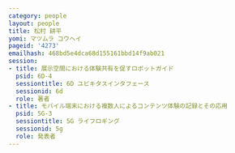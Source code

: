 ```yaml
---
category: people
layout: people
title: 松村 耕平
yomi: マツムラ コウヘイ
pageid: '4273'
emailhash: 468bd5e4dca68d155161bbd14f9ab021
session:
- title: 展示空間における体験共有を促すロボットガイド
  psid: 6D-4
  sessiontitle: 6D ユビキタスインタフェース
  sessionid: 6d
  role: 著者
- title: モバイル端末における複数人によるコンテンツ体験の記録とその応用
  psid: 5G-3
  sessiontitle: 5G ライフロギング
  sessionid: 5g
  role: 発表者
---
```

